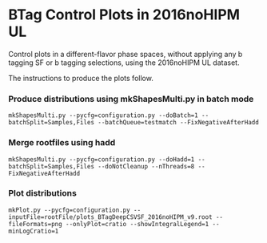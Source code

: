 # BTag Control Plots in 2016noHIPM UL

Control plots in a different-flavor phase spaces, without applying any b tagging SF or b tagging selections, using the 2016noHIPM UL dataset.

The instructions to produce the plots follow.

### Produce distributions using mkShapesMulti.py in batch mode

    mkShapesMulti.py --pycfg=configuration.py --doBatch=1 --batchSplit=Samples,Files --batchQueue=testmatch --FixNegativeAfterHadd

### Merge rootfiles using hadd

    mkShapesMulti.py --pycfg=configuration.py --doHadd=1 --batchSplit=Samples,Files --doNotCleanup --nThreads=8 --FixNegativeAfterHadd

### Plot distributions

    mkPlot.py --pycfg=configuration.py --inputFile=rootFile/plots_BTagDeepCSVSF_2016noHIPM_v9.root --fileFormats=png --onlyPlot=cratio --showIntegralLegend=1 --minLogCratio=1